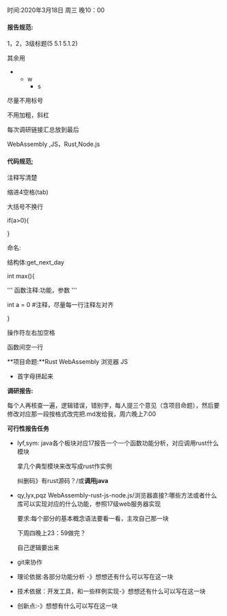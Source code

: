 时间:2020年3月18日 周三 晚10：00

#### 报告规范:

1，2，3级标题(5 	5.1	5.1.2)

其余用

* 
  * w
    * s

尽量不用标号

不用加粗，斜杠

每次调研链接汇总放到最后

WebAssembly ,JS，Rust,Node.js



#### 代码规范;

注释写清楚

缩进4空格(tab)

 大括号不换行

if(a>0){

}

命名:

结构体:get_next_day

int max(){

'''  函数注释:功能，参数	'''

int a = 0 		#注释，尽量每一行注释左对齐

}

操作符左右加空格

函数间空一行



**项目命题:**Rust WebAssembly  浏览器  JS   

* 首字母拼起来

**调研报告:**

​	每个人再核查一遍，逻辑错误，错别字，每人提三个意见（含项目命题），然后要修改对应那一段按格式改完把.md发给我，周六晚上7:00

**可行性报告任务**

* lyf,sym: 	java各个板块对应17报告一个一个函数功能分析，对应调用rust什么模块

  拿几个典型模块来改写成rust作实例

  纠删码》有rust源码？/或**调用java**

* qy,lyx,pqz WebAssembly-rust-js-node.js/浏览器直接?:哪些方法或者什么库可以实现对应的什么功能，参照17级web服务器实现

  要求:每个部分的基本概念语法要看一看，主攻自己那一块

  下周四晚上23：59做完？

  自己逻辑要出来

* git来协作

* 理论依据:各部分功能分析 -》想想还有什么可以写在这一块

* 技术依据：开发工具，和一些样例实现-》想想还有什么可以写在这一块

* 创新点:-》想想有什么可以写在这一块